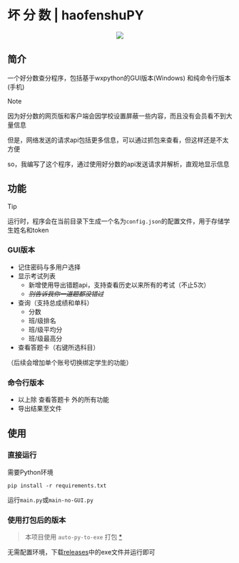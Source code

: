 # 坏  分  数 | haofenshuPY
<p align="center">
  <a href="https://github.com/z7572/haofenshuPY/releases/latest">
    <img src="https://img.shields.io/github/downloads/z7572/haofenshuPY/total?label=Github%20downloads&logo=github">
  </a>
</p>

## 简介

一个好分数查分程序，包括基于wxpython的GUI版本(Windows) 和纯命令行版本(手机)

> [!NOTE]
> 因为好分数的网页版和客户端会因学校设置屏蔽一些内容，而且没有会员看不到大量信息
> 
> 但是，网络发送的请求api包括更多信息，可以通过抓包来查看，但这样还是不太方便
> 
> so，我编写了这个程序，通过使用好分数的api发送请求并解析，直观地显示信息

## 功能

> [!TIP]
> 运行时，程序会在当前目录下生成一个名为`config.json`的配置文件，用于存储学生姓名和token

### GUI版本
- 记住密码与多用户选择
- 显示考试列表
    - 新增使用导出错题api，支持查看历史以来所有的考试（不止5次）
    - ~~*别告诉我你一道题都没错过*~~
- 查询（支持总成绩和单科）
    - 分数
    - 班/级排名
    - 班/级平均分
    - 班/级最高分
- 查看答题卡（右键所选科目）

（后续会增加单个账号切换绑定学生的功能）

### 命令行版本
- 以上除 查看答题卡 外的所有功能
- 导出结果至文件

## 使用

### 直接运行

需要Python环境
``` 
pip install -r requirements.txt
```
运行`main.py`或`main-no-GUI.py`

### 使用打包后的版本

>本项目使用 `auto-py-to-exe` 打包 [*](https://blog.csdn.net/qq_40836442/article/details/139061604)

无需配置环境，下载[releases](https://github.com/z7572/haofenshuPY/releases/)中的exe文件并运行即可
